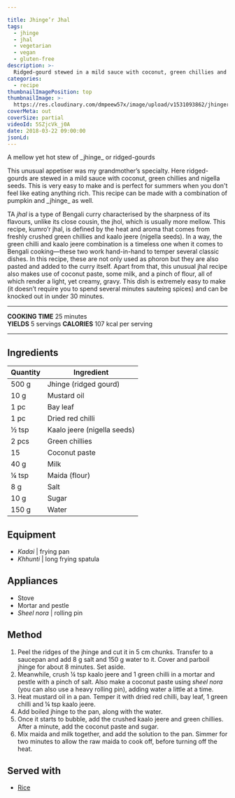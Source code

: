 ```yaml
---

title: Jhinge’r Jhal
tags:
  - jhinge
  - jhal
  - vegetarian
  - vegan
  - gluten-free
description: >-
  Ridged-gourd stewed in a mild sauce with coconut, green chillies and nigella seeds.
categories:
  - recipe
thumbnailImagePosition: top
thumbnailImage: >-
  https://res.cloudinary.com/dmpeew57x/image/upload/v1531093862/jhinger_jhal_16x9_am2zhi.png
coverMeta: out
coverSize: partial
videoId: 5SZjcVk_j0A
date: 2018-03-22 09:00:00
jsonLd:
---
```



<p class="post-byline">A mellow yet hot stew of _jhinge_ or ridged-gourds</p>

<p class="post-intro">This unusual appetiser was my grandmother’s specialty. Here ridged-gourds are stewed in a mild sauce with coconut, green chillies and nigella seeds. This is very easy to make and is perfect for summers when you don't feel like eating anything rich. This recipe can be made with a combination of pumpkin and _jhinge_ as well.</p>

<!-- more -->

<span class="dropcap">T</span>A _jhal_ is a type of Bengali curry characterised by the sharpness of its flavours, unlike its close cousin, the jhol, which is usually more mellow. This recipe, kumro’r jhal, is defined by the heat and aroma that comes from freshly crushed green chillies and kaalo jeere (nigella seeds). In a way, the green chilli and kaalo jeere combination is a timeless one when it comes to Bengali cooking—these two work hand-in-hand to temper several classic dishes. In this recipe, these are not only used as phoron but they are also pasted and added to the curry itself. Apart from that, this unusual jhal recipe also makes use of coconut paste, some milk, and a pinch of flour, all of which render a light, yet creamy, gravy. This dish is extremely easy to make (it doesn’t require you to spend several minutes sauteing spices) and can be knocked out in under 30 minutes. 


***

**COOKING TIME** 25 minutes   
**YIELDS** 5 servings
**CALORIES** 107 kcal per serving
***

## Ingredients
| Quantity | Ingredient                  | 
|----------|-----------------------------|
|    500 g | Jhinge (ridged gourd)       |
|     10 g | Mustard oil                 |
|     1 pc | Bay leaf                    |
|     1 pc | Dried red chilli            |
|    ½ tsp | Kaalo jeere (nigella seeds) |
|    2 pcs | Green chillies              |
|       15 | Coconut paste               |
|     40 g | Milk                        |
|    ¼ tsp | Maida (flour)               |
|      8 g | Salt                        |
|     10 g | Sugar                       |
|    150 g | Water                       |


## Equipment
- _Kadai_ | frying pan
- _Khhunti_ | long frying spatula


## Appliances
- Stove
- Mortar and pestle
- _Sheel nora_ | rolling pin


## Method
1. Peel the ridges of the jhinge and cut it in 5 cm chunks. Transfer to a saucepan and add 8 g salt and 150 g water to it. Cover and parboil jhinge for about 8 minutes. Set aside.
2. Meanwhile, crush ¼ tsp kaalo jeere and 1 green chilli in a mortar and pestle with a pinch of salt. Also make a coconut paste using _sheel nora_ (you can also use a heavy rolling pin), adding water a little at a time.
3. Heat mustard oil in a pan. Temper it with dried red chilli, bay leaf, 1 green chilli and ¼ tsp kaalo jeere. 
4. Add boiled jhinge to the pan, along with the water. 
5. Once it starts to bubble, add the crushed kaalo jeere and green chillies. After a minute, add the coconut paste and sugar. 
6. Mix maida and milk together, and add the solution to the pan. Simmer for two minutes to allow the raw maida to cook off, before turning off the heat.


## Served with
- [Rice](/how-to/cook-the-perfect-rice/)